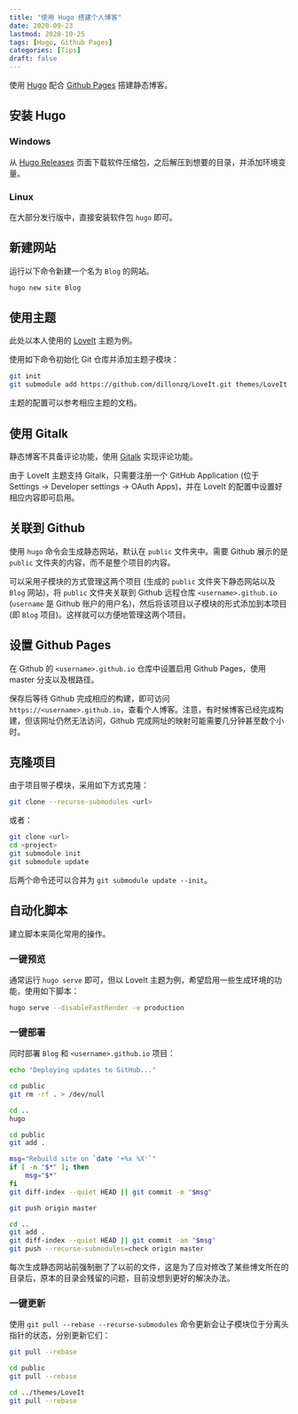 ```yaml
---
title: "使用 Hugo 搭建个人博客"
date: 2020-09-23
lastmod: 2020-10-25
tags: [Hugo, Github Pages]
categories: [Tips]
draft: false
---
```


使用 [Hugo](https://gohugo.io/) 配合 [Github Pages](https://pages.github.com/) 搭建静态博客。

<!--more-->

## 安装 Hugo

### Windows

从 [Hugo Releases](https://github.com/gohugoio/hugo/releases) 页面下载软件压缩包，之后解压到想要的目录，并添加环境变量。

### Linux

在大部分发行版中，直接安装软件包 `hugo` 即可。

## 新建网站

运行以下命令新建一个名为 `Blog` 的网站。

```bash
hugo new site Blog
```

## 使用主题

此处以本人使用的 [LoveIt](https://hugoloveit.com/zh-cn/) 主题为例。

使用如下命令初始化 Git 仓库并添加主题子模块：

```bash
git init
git submodule add https://github.com/dillonzq/LoveIt.git themes/LoveIt
```

主题的配置可以参考相应主题的文档。

## 使用 Gitalk

静态博客不具备评论功能，使用 [Gitalk](https://github.com/gitalk/gitalk/) 实现评论功能。

由于 LoveIt 主题支持 Gitalk，只需要注册一个 GitHub Application (位于 Settings -> Developer settings -> OAuth Apps)，并在 LoveIt 的配置中设置好相应内容即可启用。

## 关联到 Github

使用 `hugo` 命令会生成静态网站，默认在 `public` 文件夹中。需要 Github 展示的是 `public` 文件夹的内容，而不是整个项目的内容。

可以采用子模块的方式管理这两个项目 (生成的 `public` 文件夹下静态网站以及 `Blog` 网站)，将 `public` 文件夹关联到 Github 远程仓库 `<username>.github.io` (`username` 是 Github 账户的用户名)，然后将该项目以子模块的形式添加到本项目 (即 `Blog` 项目)。这样就可以方便地管理这两个项目。

## 设置 Github Pages

在 Github 的 `<username>.github.io` 仓库中设置启用 Github Pages，使用 master 分支以及根路径。

保存后等待 Github 完成相应的构建，即可访问 `https://<username>.github.io`，查看个人博客。注意，有时候博客已经完成构建，但该网址仍然无法访问，Github 完成网址的映射可能需要几分钟甚至数个小时。

## 克隆项目

由于项目带子模块，采用如下方式克隆：

```bash
git clone --recurse-submodules <url>
```

或者：

```bash
git clone <url>
cd <project>
git submodule init
git submodule update
```

后两个命令还可以合并为 `git submodule update --init`。

## 自动化脚本

建立脚本来简化常用的操作。

### 一键预览

通常运行 `hugo serve` 即可，但以 LoveIt 主题为例，希望启用一些生成环境的功能，使用如下脚本：

```bash
hugo serve --disableFastRender -e production
```

### 一键部署

同时部署 `Blog` 和 `<username>.github.io` 项目：

```bash
echo "Deploying updates to GitHub..."

cd public
git rm -rf . > /dev/null

cd ..
hugo

cd public
git add .

msg="Rebuild site on `date '+%x %X'`"
if [ -n "$*" ]; then
    msg="$*"
fi
git diff-index --quiet HEAD || git commit -m "$msg"

git push origin master

cd ..
git add .
git diff-index --quiet HEAD || git commit -am "$msg"
git push --recurse-submodules=check origin master
```

每次生成静态网站前强制删了了以前的文件，这是为了应对修改了某些博文所在的目录后，原本的目录会残留的问题，目前没想到更好的解决办法。

### 一键更新

使用 `git pull --rebase --recurse-submodules` 命令更新会让子模块位于分离头指针的状态，分别更新它们：

```bash
git pull --rebase

cd public
git pull --rebase

cd ../themes/LoveIt
git pull --rebase
```
